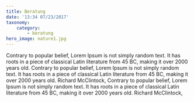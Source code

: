 ```yaml
---
title: Beratung
date: '13:34 07/23/2017'
taxonomy:
    category:
        - beratung
hero_image: nature1.jpg
---
```


Contrary to popular belief, Lorem Ipsum is not simply random text. It has roots in a piece of classical Latin literature from 45 BC, making it over 2000 years old.
Contrary to popular belief, Lorem Ipsum is not simply random text. It has roots in a piece of classical Latin literature from 45 BC, making it over 2000 years old. Richard McClintock,
Contrary to popular belief, Lorem Ipsum is not simply random text. It has roots in a piece of classical Latin literature from 45 BC, making it over 2000 years old. Richard McClintock,



